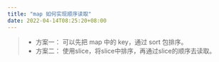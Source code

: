 ```yaml
---
title: "map 如何实现顺序读取"
date: 2022-04-14T08:25:20+08:00
---
```


>* 方案一： 可以先把 map 中的 key，通过 sort 包排序。
>* 方案二： 使用slice，将slice中排序，再通过slice的顺序去读取。